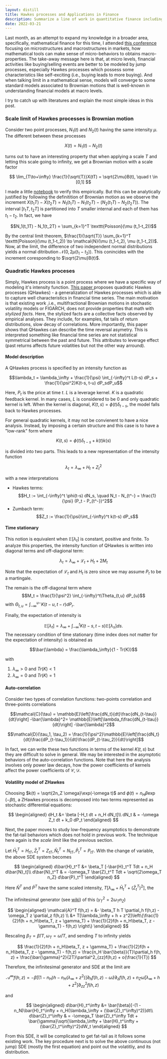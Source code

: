 ```yaml
---
layout: distill
title: Hawkes processes and Applications in Finance
description: Summarize a line of work in quantitative finance including scale limits of Hawkes processes and quadratic Hawkes processes
date: 2022-03-21
---
```


Last month, as an attempt to expand my knowledge in a broader area, specifically, mathematical finance for this time, I attended <a href="https://www.centre-cournot.org/conferences_en.html#conference27">this conference</a> focusing on microstructures and macrostructures in markets, how mathematical tools can make sense of micro-behaviors to obtains macro-properties. The take-away message here is that, at micro levels, financial activities like buying/selling events are better to be modeled by jump processes, especially Hawkes processes which possess some characteristics like self-exciting (i.e., buying leads to more buying). And when talking limit in a mathematical sense, models will converge to some standard models associated to Brownian motions that is well-known in understanding financial models at macro levels.

I try to catch up with literatures and explain the most simple ideas in this post.

### Scale limit of Hawkes processes is Brownian motion

Consider two point processes, $N_1(t)$ and $N_2(t)$ having the same intensity $\mu$. The different between these processes

$$X(t) = N_1(t) -N_2(t)$$

turns out to have an interesting property that when applying a scale $T$ and letting this scale going to infinity, we get a Brownian motion with a scale factor

$$
\lim_{T\to+\infty} \frac{1}{\sqrt{T}}X(tT) = \sqrt{2\mu}B(t), \quad t \in [0,1]
$$

I made a little <a href="https://github.com/anh-tong/scale-limit-hawkes/blob/main/main.ipynb">notebook</a> to verify this empirically. But this can be analytically justified by following the definitition of Brownian motion as we observe the increment $X(t_1T) - X(t_2T)= N_1(t_1T) - N_1(t_2T) - (N_2(t_1T) -N_2(t_2T))$. The interval $[t_1T, t_2T]$ is partitioned into $T$ smaller internal and each of them has $t_1-t_2$. In fact, we have

$$N_1(t_1T) - N_1(t_2T) = \sum_{k=1}^T \texttt{Poisson}(\mu (t_1-t_2))$$

By the central limit theorem, $\frac{1}{\sqrt{T}} \sum_{k=1}^T \texttt{Poisson}(\mu (t_1-t_2)) \to \mathcal{N}(\mu (t_1-t_2), \mu (t_1-t_2))$. Now, at the limit, the difference of two independent normal distributions yields a normal ditribution $\mathcal{N}(0, 2\mu (t_1-t_2))$. This conincides with the increment coresponding to $\sqrt{2\mu}B(t)$. 

### Quadratic Hawkes proceses

Simply, Hawkes process is a point process where we have a specific way of modeling it's intensity function. <a href="https://arxiv.org/abs/1509.07710">This paper </a> proposes quadratic Hawkes processes (QHawkes) - a generalization of Hawkes processes which is able to capture well characteristics in financial time series. The main motivation is that existing work ,i.e., multifractional Brownian motions in stochastic volatility models or FIGARCH, does not provide properties that math with *stylized facts*. Here, the stylized facts are a collective facts observed by empirical analyses. They include, for examples, fat tails of return distributions, slow decay of correlations. More importantly, this paper shows that QHawkes can describe the time reversal asymetry. This is interpreted something like financial time series are not statistical symmetrical between the past and future. This attributes to leverage effect (past returns affects future volatities but not the other way arround).

#### Model description

A QHawkes process is specified by an intensity function as

$$\lambda_t = \lambda_\infty + \frac{1}{\psi} \int_{-\infty}^t L(t-s) dP_s + \frac{1}{\psi^2}K(t-s, t-u) dP_sdP_u$$

Here, $P_t$ is the price at time $t$. $L$ is a leverage kernel. $K$ is a quadratic feedback kernel. In many cases, $L$ is considered to be $0$ and only quadratic kernel is left. When the kernel is diagonal, 
$K(t,s) = \phi(t)\delta_{t-s}$, the model falls back to Hawkes processes. 

For general quadratic kernels, it may not be convienent to have a nice analysis. Instead, by imposing a certain structure and this case is to have a "low-rank" form where

$$K(t,s) = \phi(t)\delta_{t-s} + k(t)k(s)$$

is divided into two parts. This leads to a new representation of the intensity function

$$\lambda_t = \lambda_\infty + H_t + Z_t^2$$

with a new interpretations

+ Hawkes terms:
$$H_t := \int_{-\infty}^t \phi(t-s) dN_s, \quad N_t - N_{t^-} = \frac{1}{\psi} (P_t - P_{t^-})^2$$
+ Zumbach term:
$$Z_t := \frac{1}{\psi}\int_{-\infty}^t k(t-s) dP_s$$


#### Time stationary

This notion is equivalent when $\mathbb{E}[\lambda_t]$ is constant, positive and finite. To analyze this properties, the intensity function of QHawkes is written into diagonal terms and off-diagional term:

$$\lambda_t = \lambda_\infty + \mathcal{L}_t + H_t + 2M_t$$

Note that the expectation of $\mathcal{L}_t$ and $H_t$ is zero since we may assume $P_t$ to be a martingale. 

The remain is the off-diagonal term where $$M_t = \frac{1}{\psi^2} \int_{-\infty}^t\Theta_{t,u}  dP_{u}$$ with  $\Theta_{t, u} = \int_{-\infty}^{u-} K(t-u, t-r) dP_{r}$.

Finally, the expectation of intensity is

$$\mathbb{E}[\lambda_t] = \lambda_\infty + \int_{-\infty}^t K(t-s, t-s) \mathbb{E}[\lambda_s] ds.$$
The necessary condition of time stationary (time index does not matter for the expectation of intensity) is obtained as

$$\bar{\lambda} = \frac{\lambda_\infty}{1 - Tr(K)}$$

with 

1. $\lambda_\infty > 0$ and $Tr(K) < 1$
2. $\lambda_\infty = 0$ and $Tr(K) = 1$

#### Auto-correlation

Consider two types of correlation functions: two-points correlation and three-points correlations

$$\mathcal{C}(\tau) = \mathbb{E}\left[\frac{dN_t}{dt}\frac{dN_{t-\tau}}{dt}\right] -\bar{\lambda}^2= \mathbb{E}\left[\lambda_t\frac{dN_{t-\tau}}{dt}\right] -\bar{\lambda}^2$$

$$\mathcal{D}(\tau_1, \tau_2) = \frac{1}{\psi^2}\mathbb{E}\left[\frac{dN_t}{dt}\frac{dP_{t-\tau_1}}{dt}\frac{dP_{t-\tau_2}}{dt}\right]$$

In fact, we can write these two functions in terms of the kernel $K(t,s)$ but they are difficult to solve in general. We may be interested in the asymptotic behaviors of the auto-correlation functions. Note that here the analysis involves only power law decays, how the power coefficients of kernels affect the power coefficients of $\mathcal{C, D}$.

#### Volatility model of ZHawkes

Choosing $k(t) = \sqrt{2n_Z \omega}\exp(-\omega t)$ and $\phi(t)=n_H\beta\exp(-\beta t)$, a ZHawkes process is decomposed into two terms represented as stochastic differential equations:

$$
\begin{aligned}
dH_t &= \beta [-H_t dt + n_H dN_t]\\
dN_t & = -\omega Z_t dt + k_0 dP_t
\end{aligned}
$$

Next, the paper moves to study low-frequency asymptotics to demonstrate the fat-tail behaviors which does not hold in previous work. The technique here again is the *scale limit* like the previous section. 

Let $\bar{H}_t^T = H_{tT}, \bar{Z}_t^T = Z_{tT}, \bar{N}_t^T = N_{tT},\bar{P}_t^T = P_{tT}$. With the change of variable, the above SDE system becomes

$$
\begin{aligned}
d\bar{H}_t^T &= \beta_T [-\bar{H}_t^T Tdt + n_H d\bar{N}_t]\\
d\bar{N}_t^T & = -\omega_T \bar{Z}_t^T Tdt + \sqrt{2\omega_T n_Z} d\bar{P}_t^T
\end{aligned}
$$

Here $\bar{N}^T$ and $\bar{P}^T$ have the same scaled intensity, $T[\lambda_\infty + \bar{H}_t^T + (\bar{Z}_t^T)^2]$, the 

The infinitesimal generator (see <a href="https://en.wikipedia.org/wiki/Infinitesimal_generator_(stochastic_processes)">wiki</a>) of this ($\gamma_T^2 = 2\omega_T n_Z$)

$$
\begin{aligned}
\mathcal{A}^T f(h,z) = &- \beta_T h T \partial_h f(h,z) - \omega_T z \partial_z f(h,z) \\
&+ T[\lambda_\infty + h + z^2]\left\{\frac{1}{2}f(h + n_H\beta_T, z + \gamma_T) + \frac{1}{2}f(h + n_H\beta_T, z - \gamma_T) - f(h,z) \right\}
\end{aligned}
$$

Rescaling $\beta_T = \bar{\beta}/T, \omega_T=\bar{\omega}/T$, and sending $T$ to infinity yields

$$
\frac{1}{2}f(h + n_H\beta_T, z + \gamma_T) + \frac{1}{2}f(h + n_H\beta_T, z - \gamma_T) - f(h,z) = \frac{n_H \bar{\beta}}{T}\partial_h f(h, z) + \frac{\bar{\gamma}^2}{2T}\partial^2_{zz}f(h,z) + o(\frac{1}{T})
$$

Therefore, the infinitesimal generator and SDE at the limit are

$$
\mathcal{A}^\infty f(h, z) = -\bar{\beta}[(1 - n_H)h - n_H(\lambda_\infty + z^2)]\partial_h f(h, z) - \bar{\omega} z \partial_z f(h,z) + n_Z\bar{\omega}[\lambda_\infty + h + z^2]\partial^2_{zz} f(h, z)
$$

and

$$
\begin{aligned}
d\bar{H}_t^\infty &= \bar{\beta}[-(1 - n_N)\bar{H}_t^\infty + n_H(\lambda_\infty + (\bar{Z}_t^\infty)^2)]dt\\
d\bar{Z}_t^\infty & = -\omega_T \bar{Z}_t^\infty Tdt + \bar{\gamma}\sqrt{\lambda_\infty + \bar{H}_t^\infty + (\bar{Z}_t^\infty)^2}dW_t
\end{aligned}
$$

From this SDE, it will be complicated to get fat-tail as it follows some existing work. The key procedure next is to solve the above continuous (not jump) SDE (mostly the first equation) and point out the volatitliy, and its distribution. 


